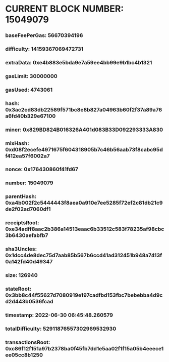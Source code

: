 # CURRENT BLOCK NUMBER: 15049079

### baseFeePerGas: 56670394196
### difficulty: 14159367069472731
### extraData: 0xe4b883e5bda9e7a59ee4bb99e9b1bc4b1321
### gasLimit: 30000000
### gasUsed: 4743061
### hash: 0x3ac2cd83db22589f571bc8e8b827a04963b60f2f37a89a76a6fd40b329e67100
### miner: 0x829BD824B016326A401d083B33D092293333A830
### mixHash: 0xd08f2ecefe4971675f604318905b7c46b56aab73f8cabc95df412ea57f6002a7
### nonce: 0x176430860f41fd67
### number: 15049079
### parentHash: 0xa4b002f2c5444443f8aea0a910e7ee5285f72ef2c81db21c9de2f02ad7060df1
### receiptsRoot: 0xe34adff8aac2b386a14513eaac6b33512c583f78235af98cbc3b6430aefabfb7
### sha3Uncles: 0x1dcc4de8dec75d7aab85b567b6ccd41ad312451b948a7413f0a142fd40d49347
### size: 126940
### stateRoot: 0x3bb8c44f55627d7080919e197cadfbd153fbc7bebebba4d9cd2d443b0536fcad
### timestamp: 2022-06-30 06:45:48.260579
### totalDifficulty: 52911876557302969532930
### transactionsRoot: 0xc86f12f151a97b2378ba0f45fb7dd1e5aa02f1f15a05b4eeece1ee05cc8b1250
